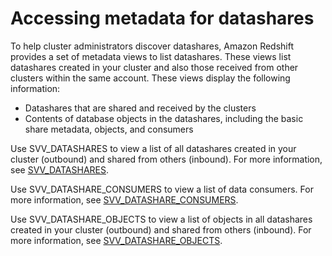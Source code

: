 # Accessing metadata for datashares<a name="access-datashare"></a>

To help cluster administrators discover datashares, Amazon Redshift provides a set of metadata views to list datashares\. These views list datashares created in your cluster and also those received from other clusters within the same account\. These views display the following information:
+ Datashares that are shared and received by the clusters
+ Contents of database objects in the datashares, including the basic share metadata, objects, and consumers

Use SVV\_DATASHARES to view a list of all datashares created in your cluster \(outbound\) and shared from others \(inbound\)\. For more information, see [SVV\_DATASHARES](r_SVV_DATASHARES.md)\.

Use SVV\_DATASHARE\_CONSUMERS to view a list of data consumers\. For more information, see [SVV\_DATASHARE\_CONSUMERS](r_SVV_DATASHARE_CONSUMERS.md)\.

Use SVV\_DATASHARE\_OBJECTS to view a list of objects in all datashares created in your cluster \(outbound\) and shared from others \(inbound\)\. For more information, see [SVV\_DATASHARE\_OBJECTS](r_SVV_DATASHARE_OBJECTS.md)\.